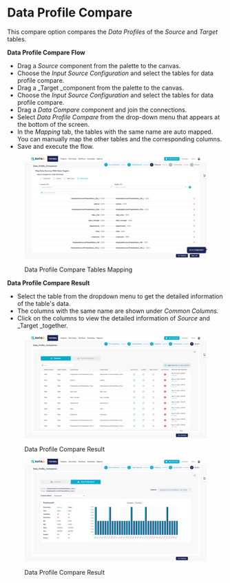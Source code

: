# Data Profile Compare

This compare option compares the _Data Profiles_ of the _Source_ and _Target_ tables.

**Data Profile Compare Flow**

* Drag a _Source_ component from the palette to the canvas.
* Choose the _Input Source Configuration_ and select the tables for data profile compare.
* Drag a \_Target \_component from the palette to the canvas.
* Choose the _Input Source Configuration_ and select the tables for data profile compare.
* Drag a _Data Compare_ component and join the connections.
* Select _Data Profile Compare_ from the drop-down menu that appears at the bottom of the screen.
* In the _Mapping_ tab, the tables with the same name are auto mapped. You can manually map the other tables and the corresponding columns.
* Save and execute the flow.

<figure><img src="../../../../.gitbook/assets/Screenshot (440).png" alt=""><figcaption><p>Data Profile Compare Tables Mapping</p></figcaption></figure>

**Data Profile Compare Result**

* Select the table from the dropdown menu to get the detailed information of the table's data.
* The columns with the same name are shown under _Common Columns._
* Click on the columns to view the detailed information of _Source_ and \_Target \_together.

<figure><img src="../../../../.gitbook/assets/Screenshot (442).png" alt=""><figcaption><p>Data Profile Compare Result</p></figcaption></figure>

<figure><img src="../../../../.gitbook/assets/Screenshot (443).png" alt=""><figcaption><p>Data Profile Compare Result</p></figcaption></figure>
